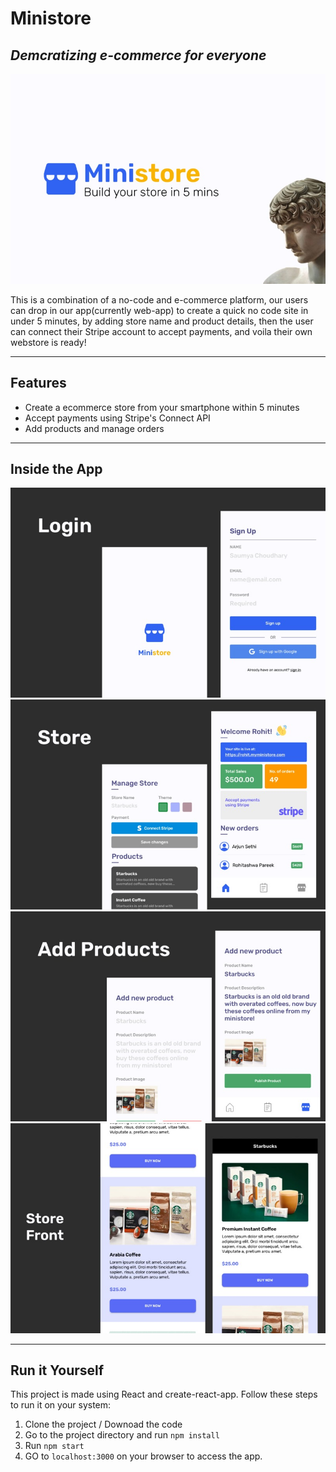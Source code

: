 # Ministore
## _Demcratizing e-commerce for everyone_

![alt text](https://raw.githubusercontent.com/oxygen3301/ministore/master/ss/Ss1.jpg)

This is a combination of a no-code and e-commerce platform, our users can drop in our app(currently web-app) to create a quick no code site in under 5 minutes, by adding store name and product details, then the user can connect their Stripe account to accept payments, and voila their own webstore is ready! 

---
## Features

- Create a ecommerce store from your smartphone within 5 minutes
- Accept payments using Stripe's Connect API
- Add products and manage orders

---
## Inside the App
![alt text](https://raw.githubusercontent.com/oxygen3301/ministore/master/ss/Ss2.jpg)
![alt text](https://raw.githubusercontent.com/oxygen3301/ministore/master/ss/Ss3.jpg)
![alt text](https://raw.githubusercontent.com/oxygen3301/ministore/master/ss/Ss4.jpg)
![alt text](https://raw.githubusercontent.com/oxygen3301/ministore/master/ss/Ss5.jpg)

---
## Run it Yourself
This project is made using React and create-react-app. Follow these steps to run it on your system:
1) Clone the project / Downoad the code
2) Go to the project directory and run `npm install`
3) Run `npm start`
4) GO to `localhost:3000` on your browser to access the app.
